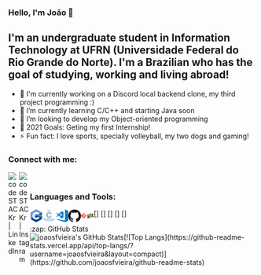 ### Hello, I'm João 👋

## I'm an undergraduate student in Information Technology at UFRN (Universidade Federal do Rio Grande do Norte). I'm a Brazilian who has the goal of studying, working and living abroad!

- 🔭 I'm currently working on a Discord local backend clone, my third project programming :)
- 🌱 I’m currently learning C/C++ and starting Java soon
- 👯 I’m looking to develop my Object-oriented programming 
- 🥅 2021 Goals: Geting my first Internship!
- ⚡ Fun fact: I love sports, specially volleyball, my two dogs and gaming!

### Connect with me:

[<img align="left" alt="codeSTACKr | LinkedIn" width="22px" src="https://cdn.jsdelivr.net/npm/simple-icons@v3/icons/linkedin.svg" />][linkedin]
[<img align="left" alt="codeSTACKr | Instagram" width="22px" src="https://cdn.jsdelivr.net/npm/simple-icons@v3/icons/instagram.svg" />][instagram]

<br />

### Languages and Tools:

[<img align="left" alt="C++" width="26px" src="https://raw.githubusercontent.com/github/explore/80688e429a7d4ef2fca1e82350fe8e3517d3494d/topics/cpp/cpp.png" />]
[<img align="left" alt="C" width="26px" src="https://raw.githubusercontent.com/github/explore/80688e429a7d4ef2fca1e82350fe8e3517d3494d/topics/c/c.png" />]
[<img align="left" alt="Visual Studio Code" width="26px" src="https://raw.githubusercontent.com/github/explore/80688e429a7d4ef2fca1e82350fe8e3517d3494d/topics/visual-studio-code/visual-studio-code.png" />]
[<img align="left" alt="GitHub" width="26px" src="https://raw.githubusercontent.com/github/explore/78df643247d429f6cc873026c0622819ad797942/topics/github/github.png" />]
[<img align="left" alt="Git" width="26px" src="https://raw.githubusercontent.com/github/explore/80688e429a7d4ef2fca1e82350fe8e3517d3494d/topics/git/git.png" />]


<summary>:zap: GitHub Stats</summary>

<img align="left" alt="joaosfvieira's GitHub Stats" src="https://github-readme-stats.codestackr.vercel.app/api?username=joaosfvieira&show_icons=true&theme=onedark" />
[![Top Langs](https://github-readme-stats.vercel.app/api/top-langs/?username=joaosfvieira&layout=compact)](https://github.com/joaosfvieira/github-readme-stats)


[instagram]: https://www.instagram.com/joaodsouzs/
[linkedin]: https://www.linkedin.com/in/jo%C3%A3o-souza-367a581a3
